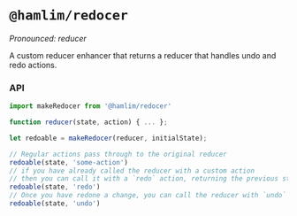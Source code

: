 # `@hamlim/redocer`

_Pronounced: reducer_

A custom reducer enhancer that returns a reducer that handles undo and redo
actions.

### API

```jsx
import makeRedocer from '@hamlim/redocer'

function reducer(state, action) { ... };

let redoable = makeRedocer(reducer, initialState);

// Regular actions pass through to the original reducer
redoable(state, 'some-action')
// if you have already called the reducer with a custom action
// then you can call it with a `redo` action, returning the previous state
redoable(state, 'redo')
// Once you have redone a change, you can call the reducer with `undo`
redoable(state, 'undo')
```
